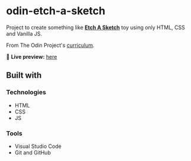# odin-etch-a-sketch

Project to create something like [**Etch A Sketch**](https://en.wikipedia.org/wiki/Etch_A_Sketch) toy using only HTML, CSS and Vanilla JS.

From The Odin Project's [curriculum](https://www.theodinproject.com/courses/foundations/lessons/etch-a-sketch-project).

🔗 **Live preview:** [here](https://artis-dev.github.io/etch-a-sketch/)

## Built with

### Technologies

* HTML
* CSS
* JS

### Tools

* Visual Studio Code
* Git and GitHub

